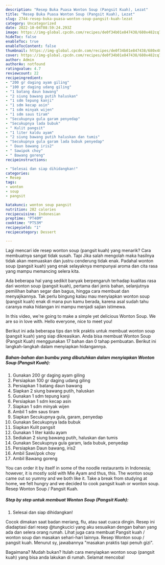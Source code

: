 ```yaml
---
description: "Resep Buka Puasa Wonton Soup (Pangsit Kuah), Lezat"
title: "Resep Buka Puasa Wonton Soup (Pangsit Kuah), Lezat"
slug: 2744-resep-buka-puasa-wonton-soup-pangsit-kuah-lezat
category: Uncategorized
date: 2022-10-04T08:59:24.293Z
image: https://img-global.cpcdn.com/recipes/de0f34b01e847438/680x482cq70/wonton-soup-pangsit-kuah-foto-resep-utama.jpg
hideToc: false
enableToc: true
enableTocContent: false
thumbnail: https://img-global.cpcdn.com/recipes/de0f34b01e847438/680x482cq70/wonton-soup-pangsit-kuah-foto-resep-utama.jpg
cover: https://img-global.cpcdn.com/recipes/de0f34b01e847438/680x482cq70/wonton-soup-pangsit-kuah-foto-resep-utama.jpg
author: Admin
authorAv: notfound
ratingvalue: 4.7
reviewcount: 22
recipeingredient:
- "200 gr daging ayam giling"
- "100 gr daging udang giling"
- "1 batang daun bawang"
- "2 siung bawang putih haluskan"
- "1 sdm tepung kanji"
- "1 sdm kecap asin"
- "1 sdm minyak wijen"
- "1 sdm saus tiram"
- "Secukupnya gula garam penyedap"
- "Secukupnya lada bubuk"
- " Kulit pangsit"
- "1 liter kaldu ayam"
- "2 siung bawang putih haluskan dan tumis"
- "Secukupnya gula garam lada bubuk penyedap"
- " Daun bawang iris2"
- " Sawipok choy"
- " Bawang goreng"
recipeinstructions:

- "Selesai dan siap dihidangkan!"
categories:
- Resep
tags:
- wonton
- soup
- pangsit

katakunci: wonton soup pangsit 
nutrition: 282 calories
recipecuisine: Indonesian
preptime: "PT40M"
cooktime: "PT53M"
recipeyield: "1"
recipecategory: Dessert

---
```



Lagi mencari ide resep wonton soup (pangsit kuah) yang menarik? Cara membuatnya sangat tidak susah. Tapi Jika salah mengolah maka hasilnya tidak akan memuaskan dan justru cenderung tidak enak. Padahal wonton soup (pangsit kuah) yang enak selayaknya mempunyai aroma dan cita rasa yang mampu memancing selera kita.


Ada beberapa hal yang sedikit banyak berpengaruh terhadap kualitas rasa dari wonton soup (pangsit kuah), pertama dari jenis bahan, selanjutnya pemilihan bahan segar dan bagus, hingga cara membuat dan menyajikannya. Tak perlu bingung kalau mau menyiapkan wonton soup (pangsit kuah) enak di mana pun kamu berada, karena asal sudah tahu caranya maka hidangan ini mampu menjadi sajian istimewa.

In this video, we&#39;re going to make a simple yet delicious Wonton Soup. We are so in love with. Hello everyone, nice to meet you!


Berikut ini ada beberapa tips dan trik praktis untuk membuat wonton soup (pangsit kuah) yang siap dikreasikan. Anda bisa membuat Wonton Soup (Pangsit Kuah) menggunakan 17 bahan dan 0 tahap pembuatan. Berikut ini langkah-langkah dalam menyiapkan hidangannya.

<!--inarticleads1-->

##### Bahan-bahan dan bumbu yang dibutuhkan dalam menyiapkan Wonton Soup (Pangsit Kuah):

1. Gunakan 200 gr daging ayam giling
1. Persiapkan 100 gr daging udang giling
1. Persiapkan 1 batang daun bawang
1. Siapkan 2 siung bawang putih, haluskan
1. Gunakan 1 sdm tepung kanji
1. Persiapkan 1 sdm kecap asin
1. Siapkan 1 sdm minyak wijen
1. Ambil 1 sdm saus tiram
1. Siapkan Secukupnya gula, garam, penyedap
1. Gunakan Secukupnya lada bubuk
1. Siapkan  Kulit pangsit
1. Gunakan 1 liter kaldu ayam
1. Sediakan 2 siung bawang putih, haluskan dan tumis
1. Gunakan Secukupnya gula garam, lada bubuk, penyedap
1. Persiapkan  Daun bawang, iris2
1. Ambil  Sawi/pok choy
1. Ambil  Bawang goreng


You can order it by itself in some of the noodle restaurants in Indonesia; however, it is mostly sold with Mie Ayam and thus, this. The wonton soup came out so yummy and we both like it. Take a break from studying at home, we felt hungry and we decided to cook pangsit kuah or wonton soup. Resep Wonton Soup / Pangsit Kuah. 

<!--inarticleads2-->

##### Step by step untuk membuat Wonton Soup (Pangsit Kuah):


1. Selesai dan siap dihidangkan!

Cocok dimakan saat badan meriang, flu, atau saat cuaca dingin. Resep ini diadaptasi dari resep @tungkucici yang aku sesuaikan dengan bahan yang ada dan selera orang rumah. Lihat juga cara membuat Pangsit kuah / wonton soup dan masakan sehari-hari lainnya. Resep Wonton soup / pangsit kuah. Menurut sy, jawabannya &#34;masakan praktis tapi penuh gizi&#34;. 

Bagaimana? Mudah bukan? Itulah cara menyiapkan wonton soup (pangsit kuah) yang bisa anda lakukan di rumah. Selamat mencoba!
